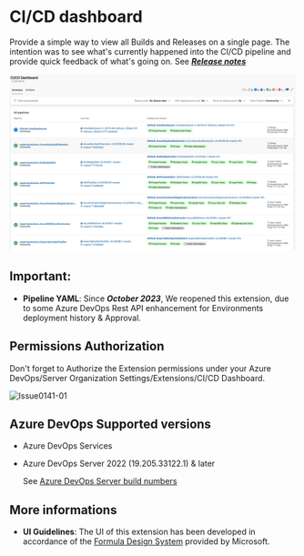 # CI/CD dashboard

Provide a simple way to view all Builds and Releases on a single page.
The intention was to see what's currently happened into the CI/CD pipeline and provide quick feedback of what's going on. See ***[Release notes](https://github.com/expertasolutions/VstsDashboard/releases)***

![CICD_Screencapture](screenshots/CI_CD_Dashboard.png)

## **Important**:
- **Pipeline YAML**: Since ***October 2023***, We reopened this extension, due to some Azure DevOps Rest API enhancement for Environments deployment history & Approval.

## Permissions Authorization
Don't forget to Authorize the Extension permissions under your Azure DevOps/Server Organization Settings/Extensions/CI/CD Dashboard.

  ![Issue0141-01](screenshots/PermissionAuth.png)

## Azure DevOps Supported versions
- Azure DevOps Services
- Azure DevOps Server 2022 (19.205.33122.1) & later
  
  See [Azure DevOps Server build numbers](https://learn.microsoft.com/en-us/azure/devops/user-guide/lookup-platform-version?view=azure-devops)

## More informations
- **UI Guidelines**: The UI of this extension has been developed in accordance of the [Formula Design System](https://developer.microsoft.com/en-ca/azure-devops) provided by Microsoft.

